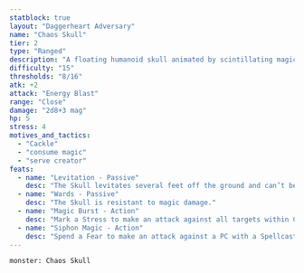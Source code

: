 ```yaml
---
statblock: true
layout: "Daggerheart Adversary"
name: "Chaos Skull"
tier: 2
type: "Ranged"
description: "A floating humanoid skull animated by scintillating magic."
difficulty: "15"
thresholds: "8/16"
atk: +2
attack: "Energy Blast"
range: "Close"
damage: "2d8+3 mag"
hp: 5
stress: 4
motives_and_tactics:
  - "Cackle"
  - "consume magic"
  - "serve creator"
feats:
  - name: "Levitation - Passive"
    desc: "The Skull levitates several feet off the ground and can’t be Restrained."
  - name: "Wards - Passive"
    desc: "The Skull is resistant to magic damage."
  - name: "Magic Burst - Action"
    desc: "Mark a Stress to make an attack against all targets within Close range. Targets the Skull succeeds against take 2d6+4 magic damage."
  - name: "Siphon Magic - Action"
    desc: "Spend a Fear to make an attack against a PC with a Spellcast trait within Very Close range. On a success, the target marks 1d4 Stress and the Skull clears that many Stress. Additionally, on a success, the Skull can immediately be spotlighted again."
---
```


```statblock
monster: Chaos Skull
```
